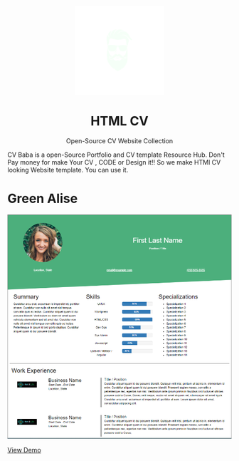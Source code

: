 <p align="center">
  <img width="200" src="./favicon.png" alt="Hellow World">
  
  <h1 align="center">HTML CV</h1>
  <p align="center"> Open-Source CV Website Collection </p>
</p> 

CV Baba is a open-Source Portfolio and CV template Resource Hub. Don't Pay money for make Your CV , CODE or Design  it!! So we make HTMl CV looking Website template. You can use it. 


# Green Alise

![](./green%20alise/greenalise.PNG)

[View Demo](https://naemazam.github.io/Html-CV/green%20alise/index.html)

